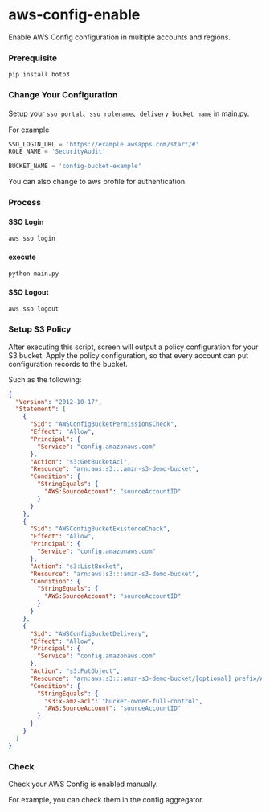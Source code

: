 # aws-config-enable
Enable AWS Config configuration in multiple accounts and regions.

### Prerequisite
```
pip install boto3
```

### Change Your Configuration
Setup your `sso portal`、`sso rolename`、`delivery bucket name` in main.py.

For example
```python
SSO_LOGIN_URL = 'https://example.awsapps.com/start/#'
ROLE_NAME = 'SecurityAudit'

BUCKET_NAME = 'config-bucket-example'
```

You can also change to aws profile for authentication.

### Process
#### SSO Login
```bash
aws sso login
```

#### execute
```bash
python main.py
```

#### SSO Logout
```
aws sso logout
```

### Setup S3 Policy
After executing this script, screen will output a policy configuration for your S3 bucket.
Apply the policy configuration, so that every account can put configuration records to the bucket.

Such as the following:
```json
{
  "Version": "2012-10-17",
  "Statement": [
    {
      "Sid": "AWSConfigBucketPermissionsCheck",
      "Effect": "Allow",
      "Principal": {
        "Service": "config.amazonaws.com"
      },
      "Action": "s3:GetBucketAcl",
      "Resource": "arn:aws:s3:::amzn-s3-demo-bucket",
      "Condition": { 
        "StringEquals": {
          "AWS:SourceAccount": "sourceAccountID"
        }
      }
    },
    {
      "Sid": "AWSConfigBucketExistenceCheck",
      "Effect": "Allow",
      "Principal": {
        "Service": "config.amazonaws.com"
      },
      "Action": "s3:ListBucket",
      "Resource": "arn:aws:s3:::amzn-s3-demo-bucket",
      "Condition": { 
        "StringEquals": {
          "AWS:SourceAccount": "sourceAccountID"
        }
      }
    },
    {
      "Sid": "AWSConfigBucketDelivery",
      "Effect": "Allow",
      "Principal": {
        "Service": "config.amazonaws.com"
      },
      "Action": "s3:PutObject",
      "Resource": "arn:aws:s3:::amzn-s3-demo-bucket/[optional] prefix/AWSLogs/sourceAccountID/Config/*",
      "Condition": { 
        "StringEquals": { 
          "s3:x-amz-acl": "bucket-owner-full-control",
          "AWS:SourceAccount": "sourceAccountID"
        }
      }
    }
  ]
}
```

### Check
Check your AWS Config is enabled manually.

For example, you can check them in the config aggregator.